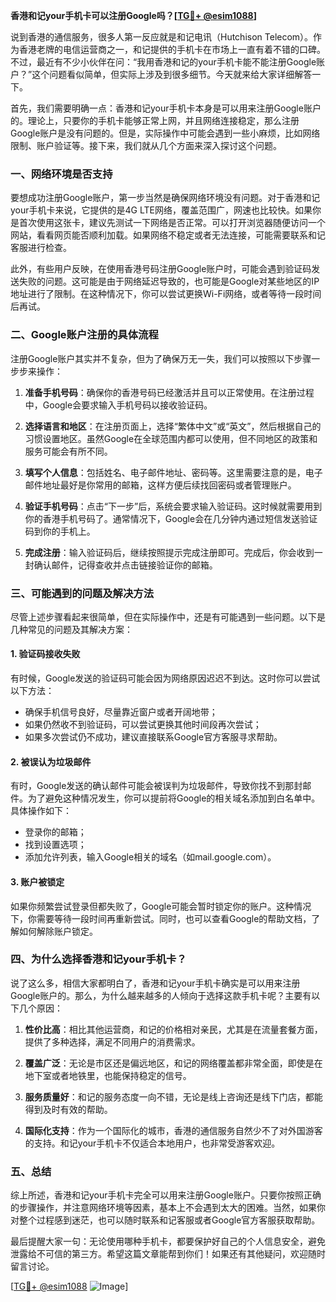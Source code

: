**香港和记your手机卡可以注册Google吗？[[TG💪+ @esim1088](https://t.me/s/esim1088)]**

说到香港的通信服务，很多人第一反应就是和记电讯（Hutchison Telecom）。作为香港老牌的电信运营商之一，和记提供的手机卡在市场上一直有着不错的口碑。不过，最近有不少小伙伴在问：“我用香港和记的your手机卡能不能注册Google账户？”这个问题看似简单，但实际上涉及到很多细节。今天就来给大家详细解答一下。

首先，我们需要明确一点：香港和记your手机卡本身是可以用来注册Google账户的。理论上，只要你的手机卡能够正常上网，并且网络连接稳定，那么注册Google账户是没有问题的。但是，实际操作中可能会遇到一些小麻烦，比如网络限制、账户验证等。接下来，我们就从几个方面来深入探讨这个问题。

### 一、网络环境是否支持

要想成功注册Google账户，第一步当然是确保网络环境没有问题。对于香港和记your手机卡来说，它提供的是4G LTE网络，覆盖范围广，网速也比较快。如果你是首次使用这张卡，建议先测试一下网络是否正常。可以打开浏览器随便访问一个网站，看看网页能否顺利加载。如果网络不稳定或者无法连接，可能需要联系和记客服进行检查。

此外，有些用户反映，在使用香港号码注册Google账户时，可能会遇到验证码发送失败的问题。这可能是由于网络延迟导致的，也可能是Google对某些地区的IP地址进行了限制。在这种情况下，你可以尝试更换Wi-Fi网络，或者等待一段时间后再试。

### 二、Google账户注册的具体流程

注册Google账户其实并不复杂，但为了确保万无一失，我们可以按照以下步骤一步步来操作：

1. **准备手机号码**：确保你的香港号码已经激活并且可以正常使用。在注册过程中，Google会要求输入手机号码以接收验证码。
   
2. **选择语言和地区**：在注册页面上，选择“繁体中文”或“英文”，然后根据自己的习惯设置地区。虽然Google在全球范围内都可以使用，但不同地区的政策和服务可能会有所不同。

3. **填写个人信息**：包括姓名、电子邮件地址、密码等。这里需要注意的是，电子邮件地址最好是你常用的邮箱，这样方便后续找回密码或者管理账户。

4. **验证手机号码**：点击“下一步”后，系统会要求输入验证码。这时候就需要用到你的香港手机号码了。通常情况下，Google会在几分钟内通过短信发送验证码到你的手机上。

5. **完成注册**：输入验证码后，继续按照提示完成注册即可。完成后，你会收到一封确认邮件，记得查收并点击链接验证你的邮箱。

### 三、可能遇到的问题及解决方法

尽管上述步骤看起来很简单，但在实际操作中，还是有可能遇到一些问题。以下是几种常见的问题及其解决方案：

#### 1. 验证码接收失败

有时候，Google发送的验证码可能会因为网络原因迟迟不到达。这时你可以尝试以下方法：
- 确保手机信号良好，尽量靠近窗户或者开阔地带；
- 如果仍然收不到验证码，可以尝试更换其他时间段再次尝试；
- 如果多次尝试仍不成功，建议直接联系Google官方客服寻求帮助。

#### 2. 被误认为垃圾邮件

有时，Google发送的确认邮件可能会被误判为垃圾邮件，导致你找不到那封邮件。为了避免这种情况发生，你可以提前将Google的相关域名添加到白名单中。具体操作如下：
- 登录你的邮箱；
- 找到设置选项；
- 添加允许列表，输入Google相关的域名（如mail.google.com）。

#### 3. 账户被锁定

如果你频繁尝试登录但都失败了，Google可能会暂时锁定你的账户。这种情况下，你需要等待一段时间再重新尝试。同时，也可以查看Google的帮助文档，了解如何解除账户锁定。

### 四、为什么选择香港和记your手机卡？

说了这么多，相信大家都明白了，香港和记your手机卡确实是可以用来注册Google账户的。那么，为什么越来越多的人倾向于选择这款手机卡呢？主要有以下几个原因：

1. **性价比高**：相比其他运营商，和记的价格相对亲民，尤其是在流量套餐方面，提供了多种选择，满足不同用户的消费需求。

2. **覆盖广泛**：无论是市区还是偏远地区，和记的网络覆盖都非常全面，即使是在地下室或者地铁里，也能保持稳定的信号。

3. **服务质量好**：和记的服务态度一向不错，无论是线上咨询还是线下门店，都能得到及时有效的帮助。

4. **国际化支持**：作为一个国际化的城市，香港的通信服务自然少不了对外国游客的支持。和记your手机卡不仅适合本地用户，也非常受游客欢迎。

### 五、总结

综上所述，香港和记your手机卡完全可以用来注册Google账户。只要你按照正确的步骤操作，并注意网络环境等因素，基本上不会遇到太大的困难。当然，如果你对整个过程感到迷茫，也可以随时联系和记客服或者Google官方客服获取帮助。

最后提醒大家一句：无论使用哪种手机卡，都要保护好自己的个人信息安全，避免泄露给不可信的第三方。希望这篇文章能帮到你们！如果还有其他疑问，欢迎随时留言讨论。

[[TG💪+ @esim1088](https://t.me/s/esim1088) ![Image](https://i.postimg.cc/4NQfJmqS/Snipaste-2025-05-13-00-14-12.png)]